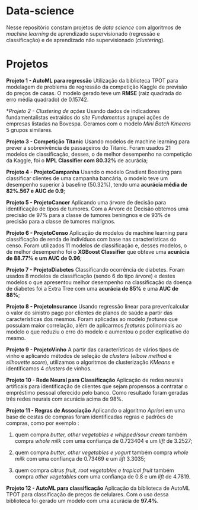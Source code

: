 # Data-science

Nesse repositório constam projetos de *data science* com algoritmos de *machine learning* de aprendizado supervisionado (regressão e classificação) e de aprendizado não supervisionado (*clustering*).

# Projetos

**Projeto 1 - AutoML para regressão**
Utilização da biblioteca TPOT para modelagem de problema de regressão da competição Kaggle de previsão do preços de casas. O modelo gerado teve um **RMSE** (raiz quadrada do erro média quadrado) de 0.15742.

**Projeto 2 - *Clustering de ações**
Usando dados de indicadores fundamentalistas extraídos do *site Fundamentus* agrupei ações de empresas listadas na Bovespa. Geramos com o modelo *Mini Batch Kmeans* 5 grupos similares.

**Projeto 3 - Competição Titanic**
Usando modelos de machine learning para prever a sobrevivência de passageiros do Titanic. Foram usados 21 modelos de classificação, desses, o de melhor desempenho na competição da Kaggle, foi o **MPL Classifier com 80.32%** de  acurácia;

**Projeto 4 - ProjetoCampanha**
Usando o modelo Gradient Boosting para classificar clientes de uma campanha bancária, o modelo teve um desempenho superior à baseline (50.32%), tendo uma **acurácia média de 82%.567 e AUC de 0.9**;

**Projeto 5 - ProjetoCancer**
Aplicando uma árvore de decisão para identificação de tipos de tumores. Com a Árvore de Decisão obtemos uma precisão de 97% para a classe de tumores beningnos e de 93% de precisão para a classe de tumores malignos.

**Projeto 6 - ProjetoCenso**
Aplicação de modelos de machine learning para classificação de renda de indivíduos com base nas características do censo. Foram utilizados 11 modelos de classificação e, desses modelos, o de melhor desempenho foi o **XGBoost Classifier** que obteve uma **acurácia de 88.77% e um AUC de 0.96**;

**Projeto 7 - ProjetoDiabetes**
Classificando ocorrência de diabetes. Foram usados 8 modelos de classificação (sendo 6 do tipo árvore) e destes modelos o que apresentou melhor desempenho na classificação da doença de diabetes foi a Extra Tree com uma **acurácia de 85%** e uma **AUC de 88%**;

**Projeto 8 - ProjetoInsurance**
Usando regressão linear para prever/calcular o valor do sinistro pago por clientes de planos de saúde a partir das características dos mesmos. Foram aplicadas ao modelo *features* que possuiam maior correlação, além de aplicarmos *features* polinomiais ao modelo o que reduziu o erro do modelo e aumentou o poder explicativo do mesmo.

**Projeto 9 - ProjetoVinho**
A partir das características de vários tipos de vinho e aplicando métodos de seleção de *clusters* (*elbow method* e *silhouette score*), utilizamos o algoritmos de clusterização *KMeans* e identificamos 4 *clusters* de vinhos.

**Projeto 10 - Rede Neural para Classificação**
Aplicação de redes neurais artificais para identificação de clientes que sejam propensos a contratar o empréstimo pessoal oferecido pelo banco. Como resultado foram geradas três redes neurais com acurácia acima de 98%.

**Projeto 11 - Regras de Associação**
Aplicando o algoritmo *Apriori* em uma base de cestas de compras foram identificadas regras e padrões de compras, como por exemplo : 

1) quem compra *butter, other vegetables e whipped/sour cream* também compra *whole milk* com uma confiança de 0.723404	e um *lift* de 3.2527;

2) quem compra *butter, other vegetables e yogurt* também compra *whole milk* com uma confiança de 0.73469 e um *lift* 3.3035;

3) quem compra *citrus fruit, root vegetables e tropical fruit* também compra *other vegetables* com uma confiança de 0.8 e um *lift*	de 4.7819.

**Projeto 12 - AutoML para classificação**
Aplicação da biblioteca de AutoML TPOT para classificação de preços de celulares. Com o uso dessa biblioteca foi gerado um modelo com uma acurácia de **97.4%**.
